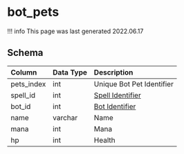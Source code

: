 # bot_pets

!!! info
	This page was last generated 2022.06.17

## Schema

| Column | Data Type | Description |
| :--- | :--- | :--- |
| pets_index | int | Unique Bot Pet Identifier |
| spell_id | int | [Spell Identifier](../../../schema/categories/spells/spells_new.md) |
| bot_id | int | [Bot Identifier](bot_data.md) |
| name | varchar | Name |
| mana | int | Mana |
| hp | int | Health |

